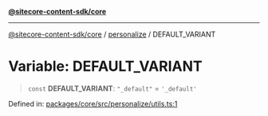 [**@sitecore-content-sdk/core**](../../README.md)

***

[@sitecore-content-sdk/core](../../README.md) / [personalize](../README.md) / DEFAULT\_VARIANT

# Variable: DEFAULT\_VARIANT

> `const` **DEFAULT\_VARIANT**: `"_default"` = `'_default'`

Defined in: [packages/core/src/personalize/utils.ts:1](https://github.com/Sitecore/xmc-jss-dev/blob/d118c3d87d535fa4161627b881481e84f583140c/packages/core/src/personalize/utils.ts#L1)
